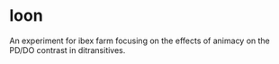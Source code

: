 # loon
 An experiment for ibex farm focusing on the effects of animacy on the PD/DO contrast in ditransitives.
